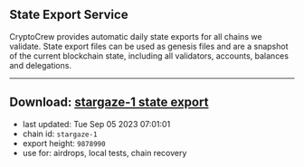 ## State Export Service
CryptoCrew provides automatic daily state exports for all chains we validate. State export files can be used as genesis files and are a snapshot of the current blockchain state, including all validators, accounts, balances and delegations.

---
**Download: [stargaze-1 state export](https://dl.ccvalidators.com/SERVICE/stargaze/stargaze-1_export_9878990.json)**
---

- last updated: Tue Sep 05 2023 07:01:01
- chain id: `stargaze-1`
- export height: `9878990`
- use for: airdrops, local tests, chain recovery
